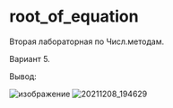 # root_of_equation
Вторая лабораторная по Числ.методам.

Вариант 5.

Вывод:

![изображение](https://user-images.githubusercontent.com/55680355/145228825-cbb87f23-549e-4958-9817-d5ec640ddc1a.png)
![20211208_194629](https://user-images.githubusercontent.com/55680355/145229483-2a45cc0b-e740-42cc-86d5-452511a9b6e6.jpg)

